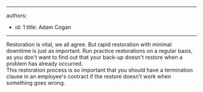 

---
authors:
  - id: 1
    title: Adam Cogan
---




<span class='intro'> ​Restoration is vital, we all agree. But rapid restoration with minimal downtime is just as important. Run practice restorations on a regular basis, as you don't want to find out that your back-up doesn't restore when a problem has already occurred.<br>This restoration process is so important that you should have a termination clause in an employee's contract if the restore doesn't work when something goes wrong.​<br> </span>




